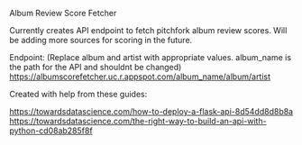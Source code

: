 Album Review Score Fetcher

Currently creates API endpoint to fetch pitchfork album review scores. Will be adding more sources for scoring in the future.

Endpoint: (Replace album and artist with appropriate values. album_name is the path for the API and shouldnt be changed)
https://albumscorefetcher.uc.r.appspot.com/album_name/album/artist
  
  
Created with help from these guides:


  https://towardsdatascience.com/how-to-deploy-a-flask-api-8d54dd8d8b8a
  https://towardsdatascience.com/the-right-way-to-build-an-api-with-python-cd08ab285f8f
  
